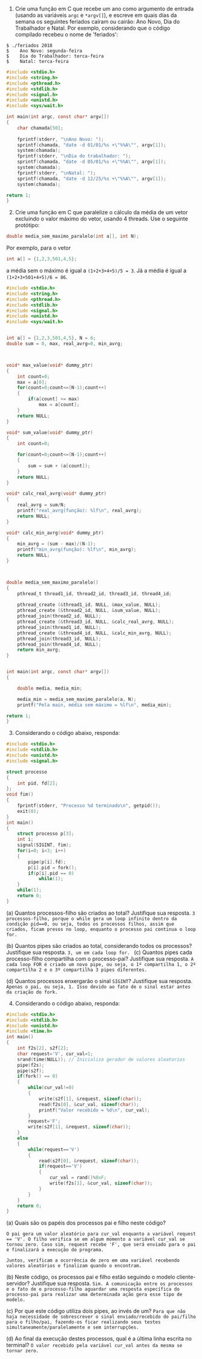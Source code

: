 1. Crie uma função em C que recebe um ano como argumento de entrada (usando as variáveis `argc` e `*argv[]`), e escreve em quais dias da semana os seguintes feriados caíram ou cairão: Ano Novo, Dia do Trabalhador e Natal. Por exemplo, considerando que o código compilado recebeu o nome de 'feriados':

```
$ ./feriados 2018
$    Ano Novo: segunda-feira
$    Dia do Trabalhador: terca-feira
$    Natal: terca-feira
```
```C
#include <stdio.h>
#include <string.h>
#include <pthread.h>
#include <stdlib.h>
#include <signal.h>
#include <unistd.h>
#include <sys/wait.h>

int main(int argc, const char* argv[])
{
	char chamada[50];
	
	fprintf(stderr, "\nAno Novo: ");
	sprintf(chamada, "date -d 01/01/%s +\"%%A\"", argv[1]);
	system(chamada);
	fprintf(stderr, "\nDia do trabalhador: ");
	sprintf(chamada, "date -d 05/01/%s +\"%%A\"", argv[1]);
	system(chamada);
	fprintf(stderr, "\nNatal: ");
	sprintf(chamada, "date -d 12/25/%s +\"%%A\"", argv[1]);
	system(chamada);

return 1;
}
```
2. Crie uma função em C que paralelize o cálculo da média de um vetor excluindo o valor máximo do vetor, usando 4 threads. Use o seguinte protótipo:

```C
double media_sem_maximo_paralelo(int a[], int N);
```

Por exemplo, para o vetor

```C
int a[] = {1,2,3,501,4,5};
```

a média sem o máximo é igual a `(1+2+3+4+5)/5 = 3`. Já a média é igual a `(1+2+3+501+4+5)/6 = 86`.

```C
#include <stdio.h>
#include <string.h>
#include <pthread.h>
#include <stdlib.h>
#include <signal.h>
#include <unistd.h>
#include <sys/wait.h>


int a[] = {1,2,3,501,4,5}, N = 6; 
double sum = 0, max, real_avrg=0, min_avrg;



void* max_value(void* dummy_ptr)
{
	int count=0;
	max = a[0];
	for(count=0;count<=(N-1);count++)
	{
		if(a[count] >= max)
			max = a[count];		
	}		
	return NULL;
}

void* sum_value(void* dummy_ptr)
{
	int count=0;

	for(count=0;count<=(N-1);count++)
	{
		sum = sum + (a[count]);		
	}		
	return NULL;
}

void* calc_real_avrg(void* dummy_ptr)
{
	real_avrg = sum/N;
	printf("real_avrg(função): %lf\n", real_avrg);
	return NULL;
}

void* calc_min_avrg(void* dummy_ptr)
{
	min_avrg = (sum - max)/(N-1);
	printf("min_avrg(função): %lf\n", min_avrg);
	return NULL;
}



double media_sem_maximo_paralelo()
{
	pthread_t thread1_id, thread2_id, thread3_id, thread4_id;
	
	pthread_create (&thread1_id, NULL, &max_value, NULL);
	pthread_create (&thread2_id, NULL, &sum_value, NULL);
	pthread_join(thread2_id, NULL);
	pthread_create (&thread3_id, NULL, &calc_real_avrg, NULL);
	pthread_join(thread1_id, NULL);
	pthread_create (&thread4_id, NULL, &calc_min_avrg, NULL);
	pthread_join(thread3_id, NULL);
	pthread_join(thread4_id, NULL);	
	return min_avrg;
}


int main(int argc, const char* argv[])
{

	double media, media_min;

	media_min = media_sem_maximo_paralelo(a, N);
	printf("Pela main, média sem máximo = %lf\n", media_min);

return 1;
}
```



3. Considerando o código abaixo, responda:

```C
#include <stdio.h>
#include <stdlib.h>
#include <unistd.h>
#include <signal.h>

struct processo
{
	int pid, fd[2];
};
void fim()
{
	fprintf(stderr, "Processo %d terminado\n", getpid());
	exit(0);
}
int main()
{
	struct processo p[3];
	int i;
	signal(SIGINT, fim);
	for(i=0; i<3; i++)
	{
		pipe(p[i].fd);
		p[i].pid = fork();
		if(p[i].pid == 0)
			while(1);
	}
	while(1);
	return 0;
}
```

(a) Quantos processos-filho são criados ao total? Justifique sua resposta.
`3 processos-filho, porque o while gera um loop infinito dentro da condição pid==0, ou seja, todos os processos filhos, assim que criados, ficam presos no loop, enquanto o processo pai continua o loop for.`

(b) Quantos pipes são criados ao total, considerando todos os processos? Justifique sua resposta.
`3, um em cada loop for.
`
(c) Quantos pipes cada processo-filho compartilha com o processo-pai? Justifique sua resposta.
`A cada loop FOR é criado um novo pipe, ou seja, o 1º compartilha 1, o 2º compartilha 2 e o 3º compartilha 3 pipes diferentes.`

(d) Quantos processos enxergarão o sinal `SIGINT`? Justifique sua resposta.
`Apenas o pai, ou seja, 1. Isso devido ao fato de o sinal estar antes da criação do fork.`

4. Considerando o código abaixo, responda:

```C
#include <stdio.h>
#include <stdlib.h>
#include <unistd.h>
#include <time.h>
int main()
{
	int f2s[2], s2f[2];
	char request='V', cur_val=1;
	srand(time(NULL)); // Inicializa gerador de valores aleatorios
	pipe(f2s);
	pipe(s2f);
	if(fork() == 0)
	{
		while(cur_val!=0)
		{
			write(s2f[1], &request, sizeof(char));
			read(f2s[0], &cur_val, sizeof(char));
			printf("Valor recebido = %d\n", cur_val);
		}
		request='F';
		write(s2f[1], &request, sizeof(char));
	}
	else
	{
		while(request=='V')
		{
			read(s2f[0], &request, sizeof(char));
			if(request=='V')
			{
				cur_val = rand()%0xF;
				write(f2s[1], &cur_val, sizeof(char));
			}
		}
	}
	return 0;
}
```

(a) Quais são os papéis dos processos pai e filho neste código?

`O pai gera um valor aleatório para cur_val enquanto a variável request == 'V'. O filho verifica se em algum momento a variável cur_val se tornou zero. Caso sim, request recebe 'F', que será enviado para o pai e finalizará a execução do programa.`

`Juntos, verificam a ocorrência de zero em uma variável recebendo valores aleatórios e finalizam quando o encontram.`

(b) Neste código, os processos pai e filho estão seguindo o modelo cliente-servidor? Justifique sua resposta.
`Sim. A comunicação entre os processos e o fato de o processo-filho aguardar uma resposta específica do processo-pai para realizar uma determinada ação gera esse tipo de modelo.`


(c) Por que este código utiliza dois pipes, ao invés de um?
`Para que não haja necessidade de sobrescrever o sinal enviado/recebido do pai/filho para o filho/pai, fazendo-os ficar realizando seus testes simultaneamente/paralelamente e sem interrupções.`


(d) Ao final da execução destes processos, qual é a última linha escrita no terminal?
`O valor recebido pela variável cur_val antes da mesma se tornar zero.`
